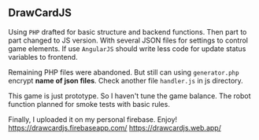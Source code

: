 ## DrawCardJS

Using `PHP` drafted for basic structure and backend functions. Then part to part changed to JS version. With several JSON files for settings to control game elements. If use `AngularJS` should write less code for update status variables to frontend.

Remaining PHP files were abandoned. But still can using `generator.php` encrypt **name of json files**. Check another file `handler.js` in js directory.

This game is just prototype. So I haven't tune the game balance. The robot function planned for smoke tests with basic rules.

Finally, I uploaded it on my personal firebase. Enjoy!
https://drawcardjs.firebaseapp.com/
https://drawcardjs.web.app/

